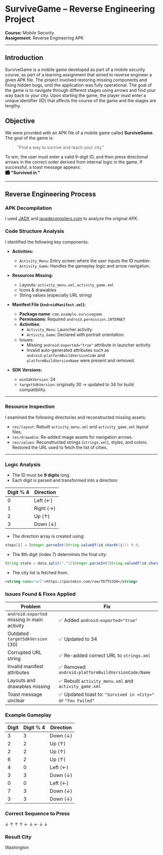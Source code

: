 # SurviveGame – Reverse Engineering Project

**Course:** Mobile Security  
**Assignment:** Reverse Engineering APK  


---
## Introduction
SurviveGame is a mobile game developed as part of a mobile security course, as part of a learning assignment that aimed to reverse engineer a given APK file. The project involved restoring missing components and fixing hidden bugs, until the application was fully operational. The goal of the game is to navigate through different stages using arrows and find your way back to your city. Upon starting the game, the player must enter a unique identifier (ID) that affects the course of the game and the stages are lengthy.
## Objective

We were provided with an APK file of a mobile game called **SurviveGame**. The goal of the game is:

> "Find a way to survive and reach your city."

To win, the user must enter a valid 9-digit ID, and then press directional arrows in the correct order derived from internal logic in the game. If successful, a toast message appears:  
**🏙️ "Survived in <City>"**

---

## Reverse Engineering Process

### APK Decompilation
I used [JADX](https://github.com/skylot/jadx) and [javadecompilers.com](http://www.javadecompilers.com/apk) to analyze the original APK.

### Code Structure Analysis
I identified the following key components:

- **Activities:**
    - `Activity_Menu`: Entry screen where the user inputs the ID number.
    - `Activity_Game`: Handles the gameplay logic and arrow navigation.

- **Resources Missing:**
    - Layouts: `activity_menu.xml`, `activity_game.xml`
    - Icons & drawables
    - String values (especially URL string)

- **Manifest File (`AndroidManifest.xml`):**
    - **Package name**: `com.example.survivegame`
    - **Permissions**: Required `android.permission.INTERNET`
    - **Activities**:
        - `Activity_Menu`: Launcher activity.
        - `Activity_Game`: Declared with portrait orientation.
    - Issues:
        - Missing `android:exported="true"` attribute in launcher activity.
        - Invalid auto-generated attributes such as `android:platformBuildVersionCode` and `platformBuildVersionName` were present and removed.

- **SDK Versions:**
    - `minSdkVersion`: 24
    - `targetSdkVersion`: originally 30 → updated to 34 for build compatibility.
---

### Resource Inspection

I examined the following directories and reconstructed missing assets:

- `res/layout`: Rebuilt `activity_menu.xml` and `activity_game.xml` layout files.
- `res/drawable`: Re-added image assets for navigation arrows.
- `res/values`: Reconstructed strings (`strings.xml`), styles, and colors. Restored the URL used to fetch the list of cities.

---
### Logic Analysis
- The ID must be **9 digits** long.
- Each digit is parsed and transformed into a direction:

| Digit % 4 | Direction |  
|-----------|-----------|  
| 0         | Left (←)  |  
| 1         | Right (→) |  
| 2         | Up (↑)    |  
| 3         | Down (↓)  |

- The direction array is created using:
```java
steps[i] = Integer.parseInt(String.valueOf(id.charAt(i))) % 4;
```
- The 8th digit (index 7) determines the final city:
```java
String state = data.split(",")[Integer.parseInt(String.valueOf(id.charAt(7)))];
```
- The city list is fetched from:
```xml
<string name="url">https://pastebin.com/raw/T67TVJG9</string>
```

### Issues Found & Fixes Applied

| Problem                                     | Fix                                                          |
| ------------------------------------------- | ------------------------------------------------------------ |
| `android:exported` missing in main activity | ✅ Added `android:exported="true"`                            |
| Outdated `targetSdkVersion` (30)            | ✅ Updated to 34                                              |
| Corrupted URL string                        | ✅ Re-added correct URL to `strings.xml`                      |
| Invalid manifest attributes                 | ✅ Removed `android:platformBuildVersionCode/Name`            |
| Layouts and drawables missing               | ✅ Rebuilt `activity_menu.xml` and `activity_game.xml`        |
| Toast message unclear                       | ✅ Updated toast to: `"Survived in <City>"` or `"You Failed"` |

### Example Gameplay
| Digit | Digit % 4 | Direction |
| ----- | --------- | --------- |
| 3     | 3         | Down (↓)  |
| 2     | 2         | Up (↑)    |
| 2     | 2         | Up (↑)    |
| 6     | 2         | Up (↑)    |
| 4     | 0         | Left (←)  |
| 3     | 3         | Down (↓)  |
| 0     | 0         | Left (←)  |
| 7     | 3         | Down (↓)  |
| 3     | 3         | Down (↓)  |

### Correct Sequence to Press
↓ ↑ ↑ ↑ ← ↓ ← ↓ ↓
### Result City
Washington

